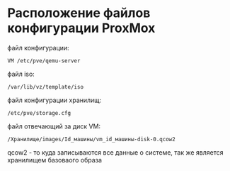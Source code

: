 # Расположение файлов конфигурации ProxMox
файл конфигурации:

    VM /etc/pve/qemu-server
    
файл iso:

    /var/lib/vz/template/iso

файл конфигурации хранилищ:

    /etc/pve/storage.cfg
    
файл отвечающий за диск VM:

    /Хранилище/images/Id_машины/vm_id_машины-disk-0.qcow2
    
qcow2 - то куда записываются все данные о системе, так же является хранилищем базоваого образа